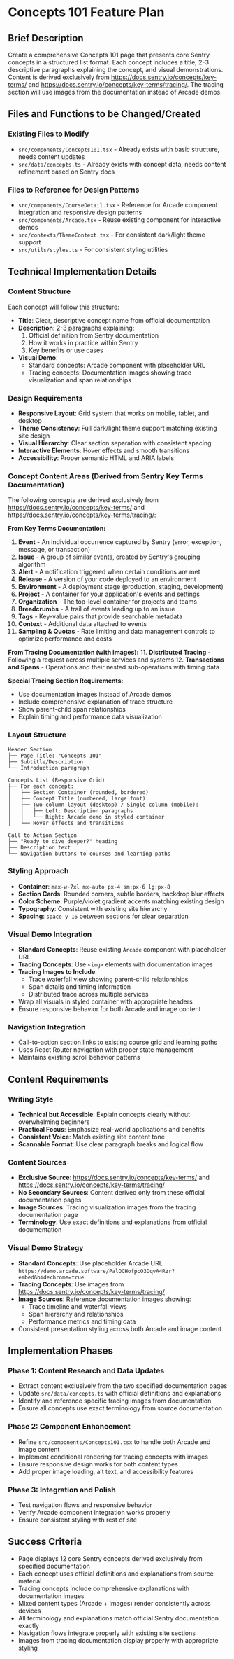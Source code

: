 # Concepts 101 Feature Plan

## Brief Description

Create a comprehensive Concepts 101 page that presents core Sentry concepts in a structured list format. Each concept includes a title, 2-3 descriptive paragraphs explaining the concept, and visual demonstrations. Content is derived exclusively from https://docs.sentry.io/concepts/key-terms/ and https://docs.sentry.io/concepts/key-terms/tracing/. The tracing section will use images from the documentation instead of Arcade demos.

## Files and Functions to be Changed/Created

### Existing Files to Modify

- `src/components/Concepts101.tsx` - Already exists with basic structure, needs content updates
- `src/data/concepts.ts` - Already exists with concept data, needs content refinement based on Sentry docs

### Files to Reference for Design Patterns

- `src/components/CourseDetail.tsx` - Reference for Arcade component integration and responsive design patterns
- `src/components/Arcade.tsx` - Reuse existing component for interactive demos
- `src/contexts/ThemeContext.tsx` - For consistent dark/light theme support
- `src/utils/styles.ts` - For consistent styling utilities

## Technical Implementation Details

### Content Structure

Each concept will follow this structure:

- **Title**: Clear, descriptive concept name from official documentation
- **Description**: 2-3 paragraphs explaining:
  1. Official definition from Sentry documentation
  2. How it works in practice within Sentry
  3. Key benefits or use cases
- **Visual Demo**:
  - Standard concepts: Arcade component with placeholder URL
  - Tracing concepts: Documentation images showing trace visualization and span relationships

### Design Requirements

- **Responsive Layout**: Grid system that works on mobile, tablet, and desktop
- **Theme Consistency**: Full dark/light theme support matching existing site design
- **Visual Hierarchy**: Clear section separation with consistent spacing
- **Interactive Elements**: Hover effects and smooth transitions
- **Accessibility**: Proper semantic HTML and ARIA labels

### Concept Content Areas (Derived from Sentry Key Terms Documentation)

The following concepts are derived exclusively from https://docs.sentry.io/concepts/key-terms/ and https://docs.sentry.io/concepts/key-terms/tracing/:

**From Key Terms Documentation:**

1. **Event** - An individual occurrence captured by Sentry (error, exception, message, or transaction)
2. **Issue** - A group of similar events, created by Sentry's grouping algorithm
3. **Alert** - A notification triggered when certain conditions are met
4. **Release** - A version of your code deployed to an environment
5. **Environment** - A deployment stage (production, staging, development)
6. **Project** - A container for your application's events and settings
7. **Organization** - The top-level container for projects and teams
8. **Breadcrumbs** - A trail of events leading up to an issue
9. **Tags** - Key-value pairs that provide searchable metadata
10. **Context** - Additional data attached to events
11. **Sampling & Quotas** - Rate limiting and data management controls to optimize performance and costs

**From Tracing Documentation (with images):** 11. **Distributed Tracing** - Following a request across multiple services and systems 12. **Transactions and Spans** - Operations and their nested sub-operations with timing data

**Special Tracing Section Requirements:**

- Use documentation images instead of Arcade demos
- Include comprehensive explanation of trace structure
- Show parent-child span relationships
- Explain timing and performance data visualization

### Layout Structure

```
Header Section
├── Page Title: "Concepts 101"
├── Subtitle/Description
└── Introduction paragraph

Concepts List (Responsive Grid)
├── For each concept:
│   ├── Section Container (rounded, bordered)
│   ├── Concept Title (numbered, large font)
│   ├── Two-column layout (desktop) / Single column (mobile):
│   │   ├── Left: Description paragraphs
│   │   └── Right: Arcade demo in styled container
│   └── Hover effects and transitions

Call to Action Section
├── "Ready to dive deeper?" heading
├── Description text
└── Navigation buttons to courses and learning paths
```

### Styling Approach

- **Container**: `max-w-7xl mx-auto px-4 sm:px-6 lg:px-8`
- **Section Cards**: Rounded corners, subtle borders, backdrop blur effects
- **Color Scheme**: Purple/violet gradient accents matching existing design
- **Typography**: Consistent with existing site hierarchy
- **Spacing**: `space-y-16` between sections for clear separation

### Visual Demo Integration

- **Standard Concepts**: Reuse existing `Arcade` component with placeholder URL
- **Tracing Concepts**: Use `<img>` elements with documentation images
- **Tracing Images to Include**:
  - Trace waterfall view showing parent-child relationships
  - Span details and timing information
  - Distributed trace across multiple services
- Wrap all visuals in styled container with appropriate headers
- Ensure responsive behavior for both Arcade and image content

### Navigation Integration

- Call-to-action section links to existing course grid and learning paths
- Uses React Router navigation with proper state management
- Maintains existing scroll behavior patterns

## Content Requirements

### Writing Style

- **Technical but Accessible**: Explain concepts clearly without overwhelming beginners
- **Practical Focus**: Emphasize real-world applications and benefits
- **Consistent Voice**: Match existing site content tone
- **Scannable Format**: Use clear paragraph breaks and logical flow

### Content Sources

- **Exclusive Source**: https://docs.sentry.io/concepts/key-terms/ and https://docs.sentry.io/concepts/key-terms/tracing/
- **No Secondary Sources**: Content derived only from these official documentation pages
- **Image Sources**: Tracing visualization images from the tracing documentation page
- **Terminology**: Use exact definitions and explanations from official documentation

### Visual Demo Strategy

- **Standard Concepts**: Use placeholder Arcade URL `https://demo.arcade.software/PalOCHofpcO3DqvA4Rzr?embed&hidechrome=true`
- **Tracing Concepts**: Use images from https://docs.sentry.io/concepts/key-terms/tracing/
- **Image Sources**: Reference documentation images showing:
  - Trace timeline and waterfall views
  - Span hierarchy and relationships
  - Performance metrics and timing data
- Consistent presentation styling across both Arcade and image content

## Implementation Phases

### Phase 1: Content Research and Data Updates

- Extract content exclusively from the two specified documentation pages
- Update `src/data/concepts.ts` with official definitions and explanations
- Identify and reference specific tracing images from documentation
- Ensure all concepts use exact terminology from source documentation

### Phase 2: Component Enhancement

- Refine `src/components/Concepts101.tsx` to handle both Arcade and image content
- Implement conditional rendering for tracing concepts with images
- Ensure responsive design works for both content types
- Add proper image loading, alt text, and accessibility features

### Phase 3: Integration and Polish

- Test navigation flows and responsive behavior
- Verify Arcade component integration works properly
- Ensure consistent styling with rest of site

## Success Criteria

- Page displays 12 core Sentry concepts derived exclusively from specified documentation
- Each concept uses official definitions and explanations from source material
- Tracing concepts include comprehensive explanations with documentation images
- Mixed content types (Arcade + images) render consistently across devices
- All terminology and explanations match official Sentry documentation exactly
- Navigation flows integrate properly with existing site sections
- Images from tracing documentation display properly with appropriate styling
